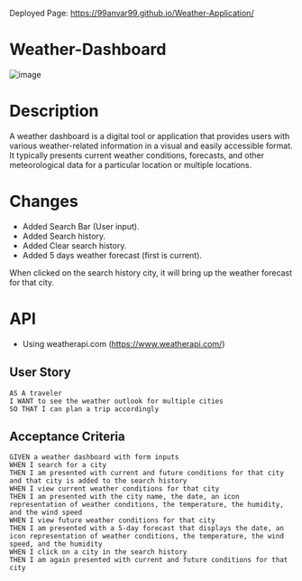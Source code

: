 Deployed Page: https://99anvar99.github.io/Weather-Application/

# Weather-Dashboard
![image](https://github.com/99Anvar99/Weather-Application/assets/60616540/00261ac8-39d2-4886-ae1a-7bd1a019ad4e)

# Description
A weather dashboard is a digital tool or application that provides users with various weather-related information in a visual and easily accessible format. It typically presents current weather conditions, forecasts, and other meteorological data for a particular location or multiple locations.

# Changes
- Added Search Bar (User input).
- Added Search history.
- Added Clear search history.
- Added 5 days weather forecast (first is current).

When clicked on the search history city, it will bring up the weather forecast for that city.

# API
- Using weatherapi.com (https://www.weatherapi.com/)

## User Story

```
AS A traveler
I WANT to see the weather outlook for multiple cities
SO THAT I can plan a trip accordingly
```

## Acceptance Criteria

```
GIVEN a weather dashboard with form inputs
WHEN I search for a city
THEN I am presented with current and future conditions for that city and that city is added to the search history
WHEN I view current weather conditions for that city
THEN I am presented with the city name, the date, an icon representation of weather conditions, the temperature, the humidity, and the wind speed
WHEN I view future weather conditions for that city
THEN I am presented with a 5-day forecast that displays the date, an icon representation of weather conditions, the temperature, the wind speed, and the humidity
WHEN I click on a city in the search history
THEN I am again presented with current and future conditions for that city
```
